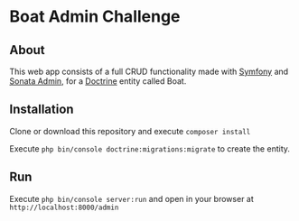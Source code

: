 # Boat Admin Challenge

## About

This web app consists of a full CRUD functionality made with [Symfony] and [Sonata Admin], for a [Doctrine] entity called Boat.

## Installation

Clone or download this repository and execute `composer install`

Execute `php bin/console doctrine:migrations:migrate` to create the entity.

## Run

Execute `php bin/console server:run` and open in your browser at `http://localhost:8000/admin`


[Symfony]: <https://github.com/symfony/symfony>
[Sonata Admin]: <https://github.com/sonata-project/SonataAdminBundle>
[Doctrine]: <https://github.com/doctrine/orm>
